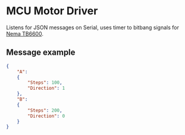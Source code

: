 # MCU Motor Driver

Listens for JSON messages on Serial, uses timer to bitbang signals for [Nema TB6600](https://www.dfrobot.com/product-1547.html). 
## Message example
```json
{
    "A":
    {
        "Steps": 100,
        "Direction": 1
    },
    "B": 
    {
        "Steps": 200,
        "Direction": 0
    }
}
```